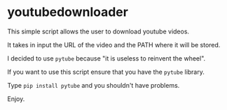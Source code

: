 # youtubedownloader

This simple script allows the user to download youtube videos. 

It takes in input the URL of the video and the PATH where it will be stored.

I decided to use `pytube` because "it is useless to reinvent the wheel".

If you want to use this script ensure that you have the `pytube` library.

Type `pip install pytube` and you shouldn't have problems.

Enjoy.
